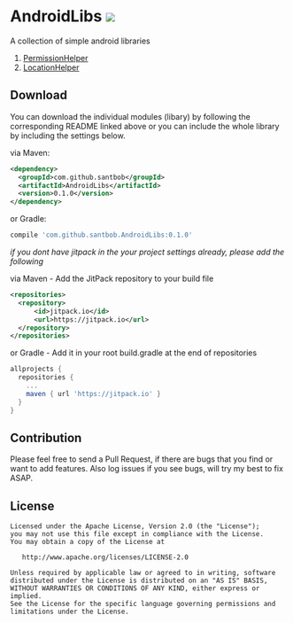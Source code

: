 # AndroidLibs [![](https://jitpack.io/v/santbob/AndroidLibs.svg)](https://jitpack.io/#santbob/AndroidLibs)
A collection of simple android libraries

1. [PermissionHelper](permissionhelper/README.md) 
2. [LocationHelper](locationhelper/README.md)

## Download
You can download the individual modules (libary) by following the corresponding README linked above or you can include the whole library by including the settings below.

via Maven:
```xml
<dependency>
  <groupId>com.github.santbob</groupId>
  <artifactId>AndroidLibs</artifactId>
  <version>0.1.0</version>
</dependency>
```
or Gradle:
```groovy
compile 'com.github.santbob.AndroidLibs:0.1.0'
```

*if you dont have jitpack in the your project settings already, please add the following*

via Maven - Add the JitPack repository to your build file 
```xml
<repositories>
  <repository>
      <id>jitpack.io</id>
      <url>https://jitpack.io</url>
  </repository>
</repositories>
```
or Gradle - Add it in your root build.gradle at the end of repositories
```groovy
allprojects {
  repositories {
    ...
    maven { url 'https://jitpack.io' }
  }
}
```

## Contribution
Please feel free to send a Pull Request, if there are bugs that you find or want to add features. Also log issues if you see bugs, will try my best to fix ASAP.

## License

    Licensed under the Apache License, Version 2.0 (the "License");
    you may not use this file except in compliance with the License.
    You may obtain a copy of the License at

       http://www.apache.org/licenses/LICENSE-2.0

    Unless required by applicable law or agreed to in writing, software
    distributed under the License is distributed on an "AS IS" BASIS,
    WITHOUT WARRANTIES OR CONDITIONS OF ANY KIND, either express or implied.
    See the License for the specific language governing permissions and
    limitations under the License.
